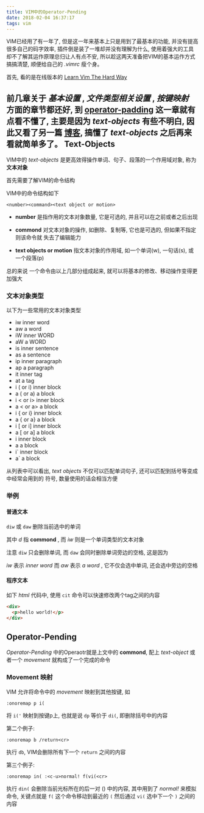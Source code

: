 ```yaml
---
title: VIM中的Operator-Pending
date: 2018-02-04 16:37:17
tags: vim
---
```


VIM已经用了有一年了, 但是这一年来基本上只是用到了最基本的功能, 并没有提高很多自己的码字效率,
插件倒是装了一堆却并没有理解为什么,
使用着强大的工具却不了解其运作原理总归让人有点不安, 所以趁这两天准备把VIM的基本运作方式搞搞清楚, 顺便给自己的 _.vimrc_ 瘦个身。

<!-- more -->

首先, 看的是在线版本的 [Learn Vim The Hard Way][bookurl]

前几章关于 _基本设置_ , _文件类型相关设置_ , _按键映射_ 方面的章节都还好, 到 [operator-padding][operator-padding]
这一章就有点看不懂了, 主要是因为 _text-objects_ 有些不明白, 因此又看了另一篇 [博客][text-objects],
搞懂了 _text-objects_ 之后再来看就简单多了。
Text-Objects
-------------

VIM中的 _text-objects_ 是更高效得操作单词、句子、段落的一个作用域对象, 称为 __文本对象__

首先需要了解VIM的命令结构

VIM中的命令结构如下

```viml
<number><command><text object or motion>
```

* __number__ 是指作用的文本对象数量, 它是可选的, 并且可以在之前或者之后出现

* __commond__ 对文本对象的操作, 如删除、复制等, 它也是可选的, 但如果不指定则该命令就
失去了编辑能力

* __text objects or motion__ 指文本对象的作用域, 如一个单词(w), 一句话(s), 或一个段落(p)

总的来说 一个命令由以上几部分组成起来, 就可以将基本的修改、移动操作变得更加强大

### 文本对象类型

以下为一些常用的文本对象类型

* iw inner word
* aw a word
* iW inner WORD
* aW a WORD
* is inner sentence
* as a sentence
* ip inner paragraph
* ap a paragraph
* it inner tag
* at a tag
* i  ( or i) inner block
* a  ( or a) a block
* i  < or i> inner block
* a  < or a> a block
* i  { or i} inner block
* a  { or a} a block
* i  [ or i] inner block
* a  [ or a] a block
* i  inner block
* a  a block
* i\` inner block
* a\` a block

从列表中可以看出, _text objects_ 不仅可以匹配单词句子, 还可以匹配到括号等变成中经常会用到的
符号, 数量使用的话会相当方便

### 举例

#### 普通文本

`diw` 或 `daw` 删除当前选中的单词

其中 _d_ 指 __commond__ , 而 _iw_ 则是一个单词类型的文本对象

注意 `diw` 只会删除单词, 而 `daw` 会同时删除单词旁边的空格, 这是因为

_iw_ 表示 _inner word_ 而 _aw_ 表示 _a word_ , 它不仅会选中单词, 还会选中旁边的空格

#### 程序文本

如下 _html_ 代码中, 使用 `cit` 命令可以快速修改两个tag之间的内容

```html
<div>
  <p>hello world!</p>
</div>
```

Operator-Pending
----------------

_Operator-Pending_ 中的Operaotr就是上文中的 __commond__,
配上 _text-object_ 或者一个 _movement_ 就构成了一个完成的命令

### Movement 映射

VIM 允许将命令中的 _movement_ 映射到其他按键, 如

```viml
:onoremap p i(
```

将 `i('` 映射到按键p上, 也就是说 `dp` 等价于 `di(`, 即删除括号中的内容

第二个例子:

```viml
:onoremap b /return<cr>
```

执行 `db`, VIM会删除所有下一个 `return` 之间的内容

第三个例子:

```viml
:onoremap in( :<c-u>normal! f(vi(<cr>
```

执行 `din(` 会删除当前光标所在的后一对 () 中的内容, 其中用到了 _normal!_
来模拟命令, 关键点就是 `f(` 这个命令移动到最近的 `(` 然后通过 `vi(` 选中下一个 `)`
之间的内容

[bookurl]: 'http://learnvimscriptthehardway.stevelosh.com/'
[operator-padding]: 'http://learnvimscriptthehardway.stevelosh.com/chapters/15.html'
[text-objects]: 'https://blog.carbonfive.com/2011/10/17/vim-text-objects-the-definitive-guide/'
